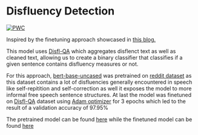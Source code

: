 # Disfluency Detection

[![PWC](https://img.shields.io/endpoint.svg?url=https://paperswithcode.com/badge/disfl-qa-a-benchmark-dataset-for/text-classification-on-disfl-qa)](https://paperswithcode.com/sota/text-classification-on-disfl-qa?p=disfl-qa-a-benchmark-dataset-for)

Inspired by the finetuning approach showcased in [this blog.](https://ai.googleblog.com/2022/06/identifying-disfluencies-in-natural.html)

This model uses [Disfl-QA](https://arxiv.org/pdf/2106.04016v1.pdf) which aggregates disflenct text as well as cleaned text, allowing us to create a binary classifier that classifies if a given sentence contains disfluency measures or not.

For this approach, [bert-base-uncased](https://huggingface.co/bert-base-uncased) was pretrained on [reddit dataset](https://huggingface.co/datasets/reddit) as this dataset contains a lot of disfluencies generally encountered in speech like self-repitition and self-correction as well it exposes the model to more informal free speech sentence structures. At last the model was finetuned on [Disfl-QA](https://arxiv.org/pdf/2106.04016v1.pdf) dataset using [Adam optimizer](https://arxiv.org/pdf/1412.6980.pdf) for 3 epochs which led to the result of a validation accuracy of 97.95%

The pretrained model can be found [here](https://huggingface.co/kapilchauhan/pretrained-bert-free_speech) while the finetuned model can be found [here](https://huggingface.co/kapilchauhan/fintuned-bert-disfluency)
